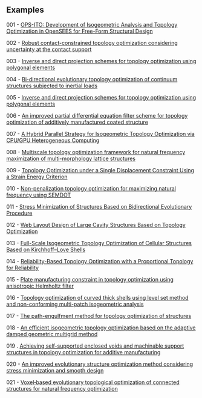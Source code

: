 ## Examples

001 - [OPS-ITO: Development of Isogeometric Analysis and Topology Optimization in OpenSEES for Free-Form Structural Design](https://doi.org/10.1016/j.cad.2023.103517)

002 - [Robust contact-constrained topology optimization considering uncertainty at the contact support](https://www.researchsquare.com/article/rs-3275237/v1)

003 - [Inverse and direct projection schemes for topology optimization using polygonal elements](https://www.researchgate.net/publication/347079140_Inverse_and_direct_projection_schemes_for_topology_optimization_using_polygonal_elements)

004 - [Bi-directional evolutionary topology optimization of continuum structures subjected to inertial loads](https://doi.org/10.1016/j.advengsoft.2020.102897)

005 - [Inverse and direct projection schemes for topology optimization using polygonal elements](https://www.researchgate.net/publication/347079140_Inverse_and_direct_projection_schemes_for_topology_optimization_using_polygonal_elements)

006 - [An improved partial differential equation filter scheme for topology optimization of additively manufactured coated structure](https://doi.org/10.1016/j.compstruc.2023.107147)

007 - [A Hybrid Parallel Strategy for Isogeometric Topology Optimization via CPU/GPU Heterogeneous Computing](https://doi.org/10.32604/cmes.2023.029177)

008 -  [Multiscale topology optimization framework for natural frequency maximization of multi-morphology lattice structures](https://doi.org/10.1016/j.compstruct.2023.117720)

009 - [Topology Optimization under a Single Displacement Constraint Using a Strain Energy Criterion](https://doi.org/10.3390/applmech4020031)

010 - [Non-penalization topology optimization for maximizing natural frequency using SEMDOT](https://www.researchgate.net/publication/372506078_Non-penalization_topology_optimization_for_maximizing_natural_frequency_using_SEMDOT)

011 - [Stress Minimization of Structures Based on Bidirectional Evolutionary Procedure](https://doi.org/10.1061/(ASCE)ST.1943-541X.0002264)

012 - [Web Layout Design of Large Cavity Structures Based on Topology Optimization](https://www.techscience.com/CMES/v138n3/54960)

013 - [Full-Scale Isogeometric Topology Optimization of Cellular Structures Based on Kirchhoff–Love Shells](https://www.techscience.com/CMES/v139n3/55627)

014 - [Reliability-Based Topology Optimization with a Proportional Topology for Reliability](https://doi.org/10.3390/aerospace11060435)

015 - [Plate manufacturing constraint in topology optimization using anisotropic Helmholtz filter](http://dx.doi.org/10.21203/rs.3.rs-3623856/v1)

016 - [Topology optimization of curved thick shells using level set method and non-conforming multi-patch isogeometric analysis](https://doi.org/10.1016/j.cma.2024.117205)

017 - [The path-engulfment method for topology optimization of structures](https://doi.org/10.1016/j.advengsoft.2024.103715)

018 - [An efficient isogeometric topology optimization based on the adaptive damped geometric multigrid method](https://doi.org/10.1016/j.advengsoft.2024.103712)

019 . [Achieving self-supported enclosed voids and machinable support structures in topology optimization for additive manufacturing](https://doi.org/10.1007/s00158-024-03858-z)

020 - [An improved evolutionary structure optimization method considering stress minimization and smooth design](https://doi.org/10.1002/nme.7551)

021 - [Voxel‑based evolutionary topological optimization of connected structures for natural frequency optimization](https://doi.org/10.1007/s10999-024-09722-8)

